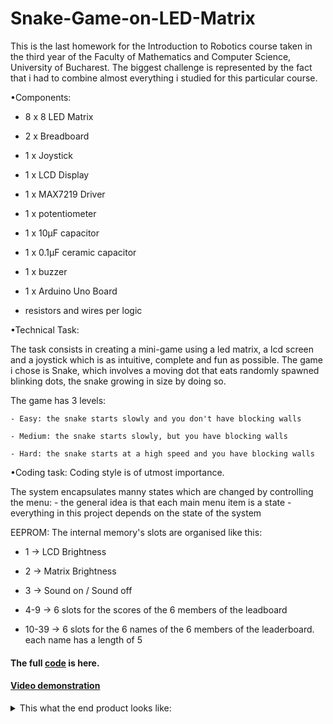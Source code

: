 # Snake-Game-on-LED-Matrix

This is the last homework for the Introduction to Robotics course taken in the third year of the Faculty of Mathematics and Computer Science, University of Bucharest. The biggest challenge is represented by the fact that i had to combine almost everything i studied for this particular course.


•Components:
  - 8 x 8 LED Matrix
  
  - 2 x Breadboard
  
  - 1 x Joystick
  
  - 1 x LCD Display
  
  - 1 x MAX7219 Driver
  
  - 1 x potentiometer
   
  - 1 x 10μF capacitor
  
  - 1 x 0.1μF ceramic capacitor
  
  - 1 x buzzer
  
  - 1 x Arduino Uno Board
  
  - resistors and wires per logic
  
•Technical Task:
  
  The task consists in creating a mini-game using a led matrix, a lcd screen and a joystick which is as intuitive, complete and fun as possible. The game i chose is Snake, which involves a moving dot that eats randomly spawned blinking dots, the snake growing in size by doing so.
  
  The game has 3 levels: 
    
    - Easy: the snake starts slowly and you don't have blocking walls
    
    - Medium: the snake starts slowly, but you have blocking walls
    
    - Hard: the snake starts at a high speed and you have blocking walls

•Coding task: Coding style is of utmost importance.

  The system encapsulates manny states which are changed by controlling the menu:
    - the general idea is that each main menu item is a state
    - everything in this project depends on the state of the system
    
    
  EEPROM:
  The internal memory's slots are organised like this:
  
  - 1 -> LCD Brightness
  
  - 2 -> Matrix Brightness
  
  - 3 -> Sound on / Sound off
  
  - 4-9 -> 6 slots for the scores of the 6 members of the leadboard
  
  - 10-39 -> 6 slots for the 6 names of the 6 members of the leaderboard. each name has a length of 5
    
#### The full [code](https://github.com/BogdanPopel/Snake-Game-on-LED-Matrix/tree/main/Code) is here.
#### [Video demonstration](https://youtu.be/NwKj02ZCcmk)

<details>
<summary>This what the end product looks like:</summary>

![WhatsApp Image 2022-12-22 at 10 13 18 (1)](https://user-images.githubusercontent.com/79463256/209093363-efcb0797-af91-42e4-9c62-15c48c762d83.jpeg)![WhatsApp Image 2022-12-22 at 10 13 17 (1)](https://user-images.githubusercontent.com/79463256/209093375-b38f23c2-b201-4a5b-8d69-0d1974b01873.jpeg)

![WhatsApp Image 2022-12-22 at 10 13 17](https://user-images.githubusercontent.com/79463256/209093377-d5f7cf17-29dc-430d-a10d-c9120bcf9567.jpeg)

![WhatsApp Image 2022-12-22 at 10 13 18 (2)](https://user-images.githubusercontent.com/79463256/209093382-4a55c94f-e201-4ffc-a05b-fe55197546cc.jpeg)

![WhatsApp Image 2022-12-22 at 10 13 18](https://user-images.githubusercontent.com/79463256/209093368-32a1b3ce-cd35-4719-95f3-fdc4bfcf0633.jpeg)

![WhatsApp Image 2022-12-22 at 10 13 17 (3)](https://user-images.githubusercontent.com/79463256/209093370-e6121155-9ac5-4686-ad20-6516cae788bf.jpeg)

![WhatsApp Image 2022-12-22 at 10 13 17 (2)](https://user-images.githubusercontent.com/79463256/209093373-169c13ba-a6c5-41a9-9cf1-462b4cd48db7.jpeg)


</details>
